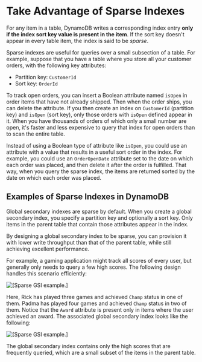 # Take Advantage of Sparse Indexes<a name="bp-indexes-general-sparse-indexes"></a>

For any item in a table, DynamoDB writes a corresponding index entry **only if the index sort key value is present in the item**\. If the sort key doesn't appear in every table item, the index is said to be *sparse*\.

Sparse indexes are useful for queries over a small subsection of a table\. For example, suppose that you have a table where you store all your customer orders, with the following key attributes:
+ Partition key: `CustomerId`
+ Sort key: `OrderId`

To track open orders, you can insert a Boolean attribute named `isOpen` in order items that have not already shipped\. Then when the order ships, you can delete the attribute\. If you then create an index on `CustomerId` \(partition key\) and `isOpen` \(sort key\), only those orders with `isOpen` defined appear in it\. When you have thousands of orders of which only a small number are open, it's faster and less expensive to query that index for open orders than to scan the entire table\.

Instead of using a Boolean type of attribute like `isOpen`, you could use an attribute with a value that results in a useful sort order in the index\. For example, you could use an `OrderOpenDate` attribute set to the date on which each order was placed, and then delete it after the order is fulfilled\. That way, when you query the sparse index, the items are returned sorted by the date on which each order was placed\.

## Examples of Sparse Indexes in DynamoDB<a name="bp-indexes-sparse-examples"></a>

Global secondary indexes are sparse by default\. When you create a global secondary index, you specify a partition key and optionally a sort key\. Only items in the parent table that contain those attributes appear in the index\.

By designing a global secondary index to be sparse, you can provision it with lower write throughput than that of the parent table, while still achieving excellent performance\.

For example, a gaming application might track all scores of every user, but generally only needs to query a few high scores\. The following design handles this scenario efficiently:

![\[Sparse GSI example.\]](http://docs.aws.amazon.com/amazondynamodb/latest/developerguide/images/SparseIndex_A.png)

Here, Rick has played three games and achieved `Champ` status in one of them\. Padma has played four games and achieved `Champ` status in two of them\. Notice that the `Award` attribute is present only in items where the user achieved an award\. The associated global secondary index looks like the following:

![\[Sparse GSI example.\]](http://docs.aws.amazon.com/amazondynamodb/latest/developerguide/images/SparseIndex_B.png)

The global secondary index contains only the high scores that are frequently queried, which are a small subset of the items in the parent table\.